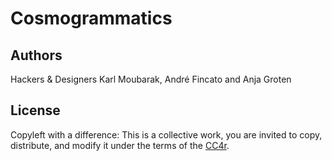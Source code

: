 # Cosmogrammatics



## Authors

Hackers & Designers
Karl Moubarak, André Fincato and Anja Groten

## License

Copyleft with a difference: This is a collective work, you are invited to copy, distribute, and modify it under the terms of the [CC4r](LICENSE).
